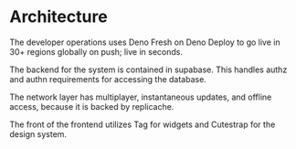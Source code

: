 # Architecture

The developer operations uses Deno Fresh on Deno Deploy to go live in 30+ regions globally on push; live in seconds.

The backend for the system is contained in supabase. This handles authz and authn requirements for accessing the database.

The network layer has multiplayer, instantaneous updates, and offline access, because it is backed by replicache.

The front of the frontend utilizes Tag for widgets and Cutestrap for the design system.


